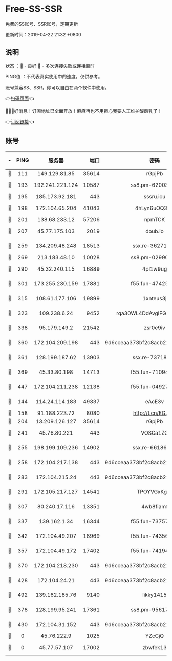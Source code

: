 # Free-SS-SSR

免费的SS账号、SSR账号，定期更新

更新时间：2019-04-22 21:32 +0800

## 说明

状态     ：🙂 - 良好 🙁 - 多次连接失败或连接超时

PING值   ：不代表真实使用中的速度，仅供参考。

账号兼容SS、SSR，你可以自由在两个软件中使用。

👉[扫码页面](https://liesauer.github.io/Free-SS-SSR/)👈

🎉🎉🎉好消息！订阅地址已全面开放！麻麻再也不用担心我要人工维护酸酸乳了！

👉[订阅链接](https://www.liesauer.net/yogurt/subscribe?ACCESS_TOKEN=DAYxR3mMaZAsaqUb)👈

## 账号

|-|PING|服务器|端口|密码|加密方式|区域|
|:----:|:----:|:-----:|-----:|:----:|:----:|:----:|
|🙂|111|149.129.81.85|35614|rGpjPb|rc4-md5|CN|
|🙂|193|192.241.221.124|10587|ss8.pm-62003540|aes-256-cfb|US|
|🙂|195|185.173.92.181|443|sssru.icu|rc4-md5|RU|
|🙂|198|172.104.65.204|41043|4hLyn6uOQ3hU|aes-256-cfb|JP|
|🙂|201|138.68.233.12|57206|npmTCK|rc4-md5|US|
|🙂|207|45.77.175.103|2019|doub.io|aes-128-ctr|SG|
|🙂|259|134.209.48.248|18513|ssx.re-36271687|aes-256-cfb|US|
|🙂|269|213.183.48.10|10028|ss8.pm-02990736|rc4-md5|RU|
|🙂|290|45.32.240.115|16889|4pl1w9ug|aes-256-cfb|AU|
|🙂|301|173.255.230.159|17881|f55.fun-47425365|aes-256-cfb|US|
|🙂|315|108.61.177.106|19899|1xnteus3j|aes-256-cfb|FR|
|🙂|323|109.238.6.24|9452|rqa30WL4DdAvgIFG6Fs3znzTa|aes-256-cfb|FR|
|🙂|338|95.179.149.2|21542|zsr0e9iv|aes-256-cfb|NL|
|🙂|360|172.104.209.198|443|9d6cceaa373bf2c8acb22e60b6a58be6|aes-256-cfb|US|
|🙂|361|128.199.187.62|13903|ssx.re-73718158|aes-256-cfb|SG|
|🙂|369|45.33.80.198|14713|f55.fun-71094891|aes-256-cfb|US|
|🙂|447|172.104.211.238|12138|f55.fun-04927475|aes-256-cfb|US|
|🙂|144|114.24.114.183|49337|eAcE3v|chacha20-ietf|TW|
|🙂|158|91.188.223.72|8080|http://t.cn/EGJIyrl|rc4-md5|RU|
|🙂|204|13.209.126.127|35614|rGpjPb|rc4-md5|KR|
|🙂|241|45.76.80.221|443|VOSCa1ZG|aes-256-cfb|DE|
|🙂|255|198.199.109.236|14902|ssx.re-66186619|aes-256-cfb|US|
|🙂|258|172.104.217.138|443|9d6cceaa373bf2c8acb22e60b6a58be6|aes-256-cfb|US|
|🙂|283|172.104.215.24|443|9d6cceaa373bf2c8acb22e60b6a58be6|aes-256-cfb|US|
|🙂|291|172.105.217.127|14541|TPOYVGxKglpi|aes-256-cfb|JP|
|🙂|307|80.240.17.116|13351|4wb8fiamf|aes-256-cfb|DE|
|🙂|337|139.162.1.34|16344|f55.fun-73757628|aes-256-cfb|SG|
|🙂|342|172.104.49.207|18969|f55.fun-74356248|aes-256-cfb|SG|
|🙂|357|172.104.49.172|17402|f55.fun-74194909|aes-256-cfb|SG|
|🙂|370|172.104.218.230|443|9d6cceaa373bf2c8acb22e60b6a58be6|aes-256-cfb|US|
|🙂|428|172.104.24.21|443|9d6cceaa373bf2c8acb22e60b6a58be6|aes-256-cfb|US|
|🙂|492|139.162.185.76|9140|likky1415|aes-256-cfb|DE|
|🙁|378|128.199.95.241|17361|ss8.pm-95617167|aes-256-cfb|SG|
|🙁|430|172.104.31.152|443|9d6cceaa373bf2c8acb22e60b6a58be6|aes-256-cfb|US|
|🙁|0|45.76.222.9|1025|YZcCjQ|rc4-md5|JP|
|🙁|0|45.77.57.107|17002|zbwfek13|aes-256-cfb|GB|
